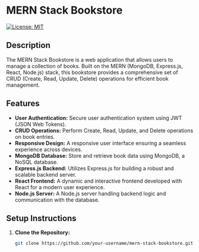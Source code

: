 # MERN Stack Bookstore

[![License: MIT](https://img.shields.io/badge/License-MIT-yellow.svg)](https://opensource.org/licenses/MIT)

## Description

The MERN Stack Bookstore is a web application that allows users to manage a collection of books. Built on the MERN (MongoDB, Express.js, React, Node.js) stack, this bookstore provides a comprehensive set of CRUD (Create, Read, Update, Delete) operations for efficient book management.

## Features

- **User Authentication:** Secure user authentication system using JWT (JSON Web Tokens).
- **CRUD Operations:** Perform Create, Read, Update, and Delete operations on book entries.
- **Responsive Design:** A responsive user interface ensuring a seamless experience across devices.
- **MongoDB Database:** Store and retrieve book data using MongoDB, a NoSQL database.
- **Express.js Backend:** Utilizes Express.js for building a robust and scalable backend server.
- **React Frontend:** A dynamic and interactive frontend developed with React for a modern user experience.
- **Node.js Server:** A Node.js server handling backend logic and communication with the database.

## Setup Instructions

1. **Clone the Repository:**
   ```bash
   git clone https://github.com/your-username/mern-stack-bookstore.git
